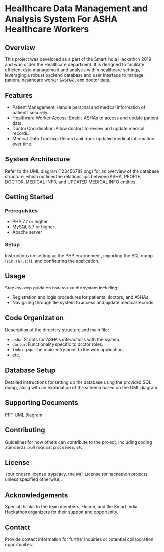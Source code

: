 # Healthcare Data Management and Analysis System For ASHA Healthcare Workers

## Overview
This project was developed as a part of the Smart India Hackathon 2019 and won under the Healthcare department. It is designed to facilitate efficient data management and analysis within healthcare settings, leveraging a robust backend database and user interface to manage patient, healthcare worker (ASHA), and doctor data.

## Features
- Patient Management: Handle personal and medical information of patients securely.
- Healthcare Worker Access: Enable ASHAs to access and update patient data.
- Doctor Coordination: Allow doctors to review and update medical records.
- Medical Data Tracking: Record and track updated medical information over time.

## System Architecture
Refer to the UML diagram (123456789.png) for an overview of the database structure, which outlines the relationships between ASHA, PEOPLE, DOCTOR, MEDICAL INFO, and UPDATED MEDICAL INFO entities.

## Getting Started
### Prerequisites
- PHP 7.2 or higher
- MySQL 5.7 or higher
- Apache server

### Setup
Instructions on setting up the PHP environment, importing the SQL dump (`sih (6).sql`), and configuring the application.

## Usage
Step-by-step guide on how to use the system including:
- Registration and login procedures for patients, doctors, and ASHAs.
- Navigating through the system to access and update medical records.

## Code Organization
Description of the directory structure and main files:
- `asha`: Scripts for ASHA's interactions with the system.
- `doctor`: Functionality specific to doctor roles.
- `index.php`: The main entry point to the web application.
- etc.

## Database Setup
Detailed instructions for setting up the database using the provided SQL dump, along with an explanation of the schema based on the UML diagram.

## Supporting Documents
[PPT](Docs/SIH.pptx)
[UML Diagram](Docs/Uml.png)

## Contributing
Guidelines for how others can contribute to the project, including coding standards, pull request processes, etc.

## License
Your chosen license (typically, the MIT License for hackathon projects unless specified otherwise).

## Acknowledgements
Special thanks to the team members, Flucon, and the Smart India Hackathon organizers for their support and opportunity.

## Contact
Provide contact information for further inquiries or potential collaboration opportunities.
